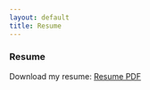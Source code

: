 ```yaml
---
layout: default
title: Resume
---
```


<div id="resume">
  <div class="container">
    <h3 class="pageTitle">Resume</h3>
    <!-- Add the content of your resume here -->
    <p>Download my resume: <a href="/assets/resume/resume.pdf" target="_blank">Resume PDF</a></p>
  </div>
</div>

